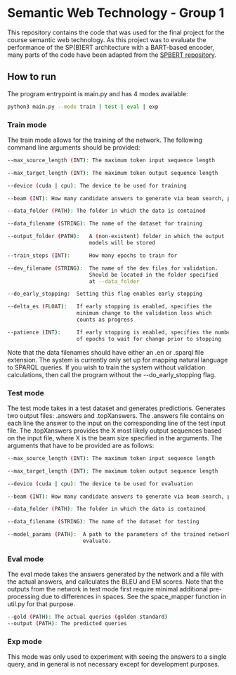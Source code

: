 # Semantic Web Technology - Group 1

This repository contains the code that was used for the final project
for the course semantic web technology. As this project was to evaluate
the performance of the SP(B)ERT architecture with a BART-based encoder,
many parts of the code have been adapted from the [SPBERT repository](https://github.com/heraclex12/NLP2SPARQL).

## How to run
The program entrypoint is main.py and has 4 modes available:
```bash
python3 main.py --mode train | test | eval | exp
```
### Train mode
The train mode allows for the training of the network. The following
command line arguments should be provided:
```bash
--max_source_length (INT): The maximum token input sequence length

--max_target_length (INT): The maximum token output sequence length

--device (cuda | cpu): The device to be used for training

--beam (INT): How many candidate answers to generate via beam search, per input

--data_folder (PATH): The folder in which the data is contained

--data_filename (STRING): The name of the dataset for training

--output_folder (PATH):   A (non-existent) folder in which the output
                          models will be stored

--train_steps (INT):      How many epochs to train for

--dev_filename (STRING):  The name of the dev files for validation.
                          Should be located in the folder specified
                          at --data_folder

--do_early_stopping:  Setting this flag enables early stopping

--delta_es (FLOAT):   If early stopping is enabled, specifies the
                      minimum change to the validation loss which
                      counts as progress

--patience (INT):     If early stopping is enabled, specifies the number
                      of epochs to wait for change prior to stopping
```
Note that the data filenames should have either an .en or .sparql file
extension. The system is currently only set up for mapping natural language to
SPARQL queries. If you wish to train the system without validation calculations,
then call the program without the --do_early_stopping flag.

### Test mode
The test mode takes in a test dataset and generates predictions. Generates two
output files: .answers and .topXanswers. The .answers file contains on each
line the answer to the input on the corresponding line of the test input file.
The .topXanswers provides the X most likely output sequences based on the input
file, where X is the beam size specified in the arguments. The arguments that
have to be provided are as follows:

```bash
--max_source_length (INT): The maximum token input sequence length

--max_target_length (INT): The maximum token output sequence length

--device (cuda | cpu): The device to be used for evaluation

--beam (INT): How many candidate answers to generate via beam search, per input

--data_folder (PATH): The folder in which the data is contained

--data_filename (STRING): The name of the dataset for testing

--model_params (PATH):  A path to the parameters of the trained network to
                        evaluate.
```

### Eval mode
The eval mode takes the answers generated by the network and a file with the
actual answers, and callculates the BLEU and EM scores. Note that the
outputs from the network in test mode first require minimal additional
pre-processing due to differences in spaces. See the space_mapper function
in util.py for that purpose.

```bash
--gold (PATH): The actual queries (golden standard)
--output (PATH): The predicted queries
```

### Exp mode
This mode was only used to experiment with seeing the answers to a single
query, and in general is not necessary except for development purposes.
